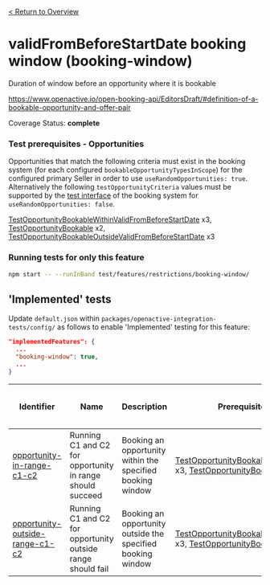 [< Return to Overview](../../README.md)
# validFromBeforeStartDate booking window (booking-window)

Duration of window before an opportunity where it is bookable


https://www.openactive.io/open-booking-api/EditorsDraft/#definition-of-a-bookable-opportunity-and-offer-pair

Coverage Status: **complete**
### Test prerequisites - Opportunities
Opportunities that match the following criteria must exist in the booking system (for each configured `bookableOpportunityTypesInScope`) for the configured primary Seller in order to use `useRandomOpportunities: true`. Alternatively the following `testOpportunityCriteria` values must be supported by the [test interface](https://openactive.io/test-interface/) of the booking system for `useRandomOpportunities: false`.

[TestOpportunityBookableWithinValidFromBeforeStartDate](https://openactive.io/test-interface#TestOpportunityBookableWithinValidFromBeforeStartDate) x3, [TestOpportunityBookable](https://openactive.io/test-interface#TestOpportunityBookable) x2, [TestOpportunityBookableOutsideValidFromBeforeStartDate](https://openactive.io/test-interface#TestOpportunityBookableOutsideValidFromBeforeStartDate) x3



### Running tests for only this feature

```bash
npm start -- --runInBand test/features/restrictions/booking-window/
```



## 'Implemented' tests

Update `default.json` within `packages/openactive-integration-tests/config/` as follows to enable 'Implemented' testing for this feature:

```json
"implementedFeatures": {
  ...
  "booking-window": true,
  ...
}
```

| Identifier | Name | Description | Prerequisites per Opportunity Type | Required Test Interface Actions |
|------------|------|-------------|---------------|-------------------|
| [opportunity-in-range-c1-c2](./implemented/opportunity-in-range-c1-c2-test.js) | Running C1 and C2 for opportunity in range should succeed | Booking an opportunity within the specified booking window | [TestOpportunityBookableWithinValidFromBeforeStartDate](https://openactive.io/test-interface#TestOpportunityBookableWithinValidFromBeforeStartDate) x3, [TestOpportunityBookable](https://openactive.io/test-interface#TestOpportunityBookable) x1 |  |
| [opportunity-outside-range-c1-c2](./implemented/opportunity-outside-range-c1-c2-test.js) | Running C1 and C2 for opportunity outside range should fail | Booking an opportunity outside the specified booking window | [TestOpportunityBookableOutsideValidFromBeforeStartDate](https://openactive.io/test-interface#TestOpportunityBookableOutsideValidFromBeforeStartDate) x3, [TestOpportunityBookable](https://openactive.io/test-interface#TestOpportunityBookable) x1 |  |


